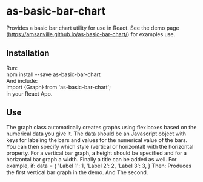 # as-basic-bar-chart

Provides a basic bar chart utility for use in React. See the demo page (https://amsanville.github.io/as-basic-bar-chart/) for examples use.

## Installation
Run:\
    npm install --save as-basic-bar-chart\
And include:\
    import {Graph} from 'as-basic-bar-chart';\
in your React App.

## Use
The graph class automatically creates graphs using flex boxes based on the numerical data you give it. The data should be an Javascript object with keys for labeling the bars and values for the numerical value of the bars. You can then specify which style (vertical or horizontal) with the horizontal property. For a vertical bar graph, a height should be specified and for a horizontal bar graph a width. Finally a title can be added as well. For example, if:
    data = {
        'Label 1': 1,
        'Label 2': 2,
        'Label 3': 3,
    }
Then:
    <Graph
        title='Vertical Bars'
        height='200px'
        data={data}
    />
Produces the first vertical bar graph in the demo. And
    <Graph
        title='Horizontal Bars'
        width='50%'
        data={data}
        horizontal={true}
    />
The second.
